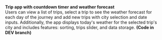 **Trip app with countdown timer and weather forecast**\
Users can view a list of trips, select a trip to see the weather forecast for each day of the journey and add new trips with city selection and date inputs. Additionally, the app displays today's weather for the selected trip's city and includes features: sorting, trips slider, and data storage.
**(Code in DEV branch)**
